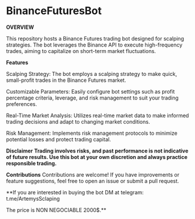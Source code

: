 # BinanceFuturesBot


**OVERVIEW**
                                                                                                            
This repository hosts a Binance Futures trading bot designed for scalping strategies. The bot leverages the Binance API to execute high-frequency trades, aiming to capitalize on short-term market fluctuations.

**Features**

Scalping Strategy: The bot employs a scalping strategy to make quick, small-profit trades in the Binance Futures market.

Customizable Parameters: Easily configure bot settings such as profit percentage criteria, leverage, and risk management to suit your trading preferences.

Real-Time Market Analysis: Utilizes real-time market data to make informed trading decisions and adapt to changing market conditions.

Risk Management: Implements risk management protocols to minimize potential losses and protect trading capital.

**Disclaimer**
**Trading involves risks, and past performance is not indicative of future results. Use this bot at your own discretion and always practice responsible trading.**

**Contributions**
Contributions are welcome! If you have improvements or feature suggestions, feel free to open an issue or submit a pull request.


**If you are interested in buying the bot DM at telegram: t.me/ArtemysSclaping

The price is NON NEGOCIABLE 2000$.**

